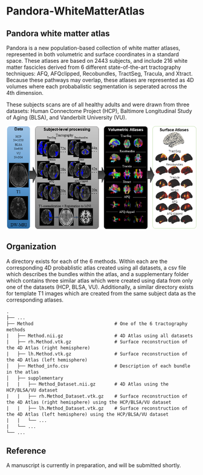 # Pandora-WhiteMatterAtlas

## Pandora white matter atlas
Pandora is a new population-based collection of white matter atlases, represented in both volumetric and surface coordinates in a standard space. These atlases are based on 2443 subjects, and include 216 white matter fascicles derived from 6 different state-of-the-art tractography techniques: AFQ, AFQclipped, Recobundles, TractSeg, Tracula, and Xtract. Because these pathways may overlap, these atlases are represented as 4D volumes where each probabalistic segmentation is seperated across the 4th dimension.

These subjects scans are of all healthy adults and were drawn from three datasets: Human Connectome Project (HCP), Baltimore Longitudinal Study of Aging (BLSA), and Vanderbilt University (VU). 

<p align="center">
    <img src="https://github.com/MASILab/Pandora-WhiteMatterAtlas/blob/master/figures/pipeline.png?raw=true")
</p>
    
## Organization
A directory exists for each of the 6 methods. Within each are the corresponding 4D probablistic atlas created using all datasets, a csv file which describes the bundles within the atlas, and a supplementary folder which contains three similar atlas which were created using data from only one of the datasets (HCP, BLSA, VU). Additionally, a similar directory exists for template T1 images which are created from the same subject data as the corresponding atlases. 

    .
    ├── ...
    ├── Method                              # One of the 6 tractography methods
    |   ├── Method.nii.gz                   # 4D Atlas using all datasets
    |   ├── rh.Method.vtk.gz                # Surface reconstruction of the 4D Atlas (right hemisphere)
    |   ├── lh.Method.vtk.gz                # Surface reconstruction of the 4D Atlas (left hemisphere)
    │   ├── Method_info.csv                 # Description of each bundle in the atlas
    │   ├── supplementary
    |   |   ├── Method_Dataset.nii.gz       # 4D Atlas using the HCP/BLSA/VU dataset
    |   |   ├── rh.Method_Dataset.vtk.gz    # Surface reconstruction of the 4D Atlas (right hemisphere) using the HCP/BLSA/VU dataset
    |   |   ├── lh.Method_Dataset.vtk.gz    # Surface reconstruction of the 4D Atlas (left hemisphere) using the HCP/BLSA/VU dataset
    |   |   └── ...   
    |   └── ...   
    └── ...   

## Reference
A manuscript is currently in preparation, and will be submitted shortly. 
